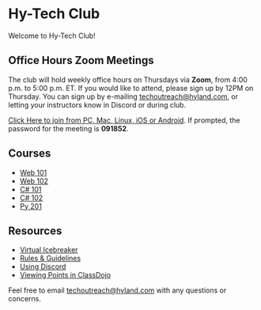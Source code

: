 # Hy-Tech Club
Welcome to Hy-Tech Club!

## Office Hours Zoom Meetings
The club will hold weekly office hours on Thursdays via **Zoom**, from 4:00 p.m. to 5:00 p.m. ET. If you would like to attend, please sign up by 12PM on Thursday. You can sign up by e-mailing [techoutreach@hyland.com](mailto:techoutreach@hyland.com), or letting your instructors know in Discord or during club. 

[Click Here to join from PC, Mac, Linux, iOS or Android](https://hyland.zoom.us/j/93495273225?pwd=K3lINzl1UjBVY2RwbDRtTEVITEJXUT09). If prompted, the password for the meeting is **091852**.

## Courses
- [Web 101](/web-101)
- [Web 102](/web-102)
- [C# 101](/cs-101)
- [C# 102](/cs-102)
- [Py 201](/py-201)

## Resources
- [Virtual Icebreaker](/VirtualIcebreaker)
- [Rules & Guidelines](/RulesAndGuidelines)
- [Using Discord](/DiscordUse)
- [Viewing Points in ClassDojo](/ClassDojoPoints)

Feel free to email [techoutreach@hyland.com](mailto:techoutreach@hyland.com) with any questions or concerns.